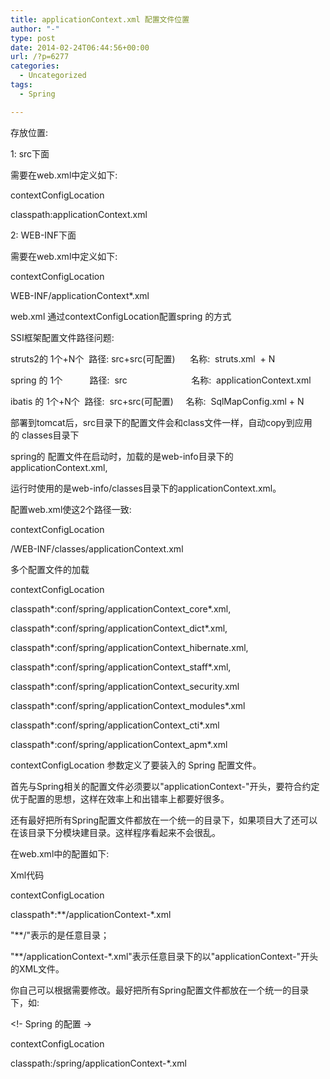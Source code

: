 ```yaml
---
title: applicationContext.xml 配置文件位置
author: "-"
type: post
date: 2014-02-24T06:44:56+00:00
url: /?p=6277
categories:
  - Uncategorized
tags:
  - Spring

---
```

存放位置: 
  
1: src下面
  
需要在web.xml中定义如下: 
  
<context-param>
  
<param-name>contextConfigLocation</param-name>
  
<param-value>classpath:applicationContext.xml</param-value>
  
</context-param>

2: WEB-INF下面
  
需要在web.xml中定义如下: 
  
<context-param>
  
<param-name>contextConfigLocation</param-name>
  
<param-value>WEB-INF/applicationContext*.xml</param-value>
  
</context-param>

web.xml 通过contextConfigLocation配置spring 的方式
  
SSI框架配置文件路径问题: 

struts2的 1个+N个  路径: src+src(可配置)      名称:  struts.xml  + N
  
spring 的 1个           路径:  src                          名称:  applicationContext.xml
  
ibatis 的 1个+N个  路径:  src+src(可配置)     名称:  SqlMapConfig.xml + N

部署到tomcat后，src目录下的配置文件会和class文件一样，自动copy到应用的 classes目录下

spring的 配置文件在启动时，加载的是web-info目录下的applicationContext.xml,
  
运行时使用的是web-info/classes目录下的applicationContext.xml。

配置web.xml使这2个路径一致: 

<context-param>
  
<param-name>contextConfigLocation</param-name>
  
<param-value>/WEB-INF/classes/applicationContext.xml</param-value>
  
</context-param>

多个配置文件的加载
  
<context-param>
  
<param-name>contextConfigLocation</param-name>
  
<param-value>
  
classpath\*:conf/spring/applicationContext_core\*.xml,
  
classpath\*:conf/spring/applicationContext_dict\*.xml,
  
classpath*:conf/spring/applicationContext_hibernate.xml,
  
classpath\*:conf/spring/applicationContext_staff\*.xml,
  
classpath*:conf/spring/applicationContext_security.xml
  
classpath\*:conf/spring/applicationContext_modules\*.xml
  
classpath\*:conf/spring/applicationContext_cti\*.xml
  
classpath\*:conf/spring/applicationContext_apm\*.xml
  
</param-value>
  
</context-param>

contextConfigLocation 参数定义了要装入的 Spring 配置文件。

首先与Spring相关的配置文件必须要以"applicationContext-"开头，要符合约定优于配置的思想，这样在效率上和出错率上都要好很多。
  
还有最好把所有Spring配置文件都放在一个统一的目录下，如果项目大了还可以在该目录下分模块建目录。这样程序看起来不会很乱。
  
在web.xml中的配置如下: 
  
Xml代码
  
<context-param>
  
<param-name>contextConfigLocation</param-name>
  
<param-value>classpath\*:\**/applicationContext-\*.xml</param-value>
  
</context-param>

"**/"表示的是任意目录；
  
"**/applicationContext-\*.xml"表示任意目录下的以"applicationContext-"开头的XML文件。
  
你自己可以根据需要修改。最好把所有Spring配置文件都放在一个统一的目录下，如: 

<!- Spring 的配置 ->
  
<context-param>
  
<param-name>contextConfigLocation</param-name>
  
<param-value>classpath:/spring/applicationContext-*.xml</param-value>
  
</context-param>